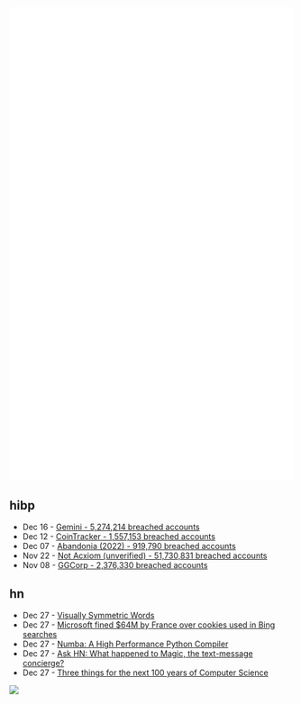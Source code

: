 ![Metrics](https://raw.githubusercontent.com/phixion/phixion/master/metrics.svg)

## hibp

<!--
for https://github.com/phixion/phixion/blob/main/.github/workflows/feeds.yml
-->
<!--START_SECTION:haveibeenpwnd-->
- Dec 16 - [Gemini - 5,274,214 breached accounts](https://haveibeenpwned.com/PwnedWebsites#Gemini)
- Dec 12 - [CoinTracker - 1,557,153 breached accounts](https://haveibeenpwned.com/PwnedWebsites#CoinTracker)
- Dec 07 - [Abandonia (2022) - 919,790 breached accounts](https://haveibeenpwned.com/PwnedWebsites#Abandonia2022)
- Nov 22 - [Not Acxiom (unverified) - 51,730,831 breached accounts](https://haveibeenpwned.com/PwnedWebsites#NotAcxiom)
- Nov 08 - [GGCorp - 2,376,330 breached accounts](https://haveibeenpwned.com/PwnedWebsites#GGCorp)
<!--END_SECTION:haveibeenpwnd-->

## hn

<!--
for https://github.com/phixion/phixion/blob/main/.github/workflows/feeds.yml
-->
<!--START_SECTION:hn-->
- Dec 27 - [Visually Symmetric Words](https://www.johndcook.com/blog/2022/12/27/visually-symmetric-words/)
- Dec 27 - [Microsoft fined $64M by France over cookies used in Bing searches](https://www.scmagazine.com/analysis/compliance/microsoft-fined-64-million-by-france-over-cookies-used-in-bing-searches)
- Dec 27 - [Numba: A High Performance Python Compiler](https://numba.pydata.org/)
- Dec 27 - [Ask HN: What happened to Magic, the text-message concierge?](https://news.ycombinator.com/item?id=34148402)
- Dec 27 - [Three things for the next 100 years of Computer Science](https://but-her-flies.bearblog.dev/3-things-for-the-next-100-years-of-computer-science/)
<!--END_SECTION:hn-->

<!--
for https://yhype.me
-->
![](https://hit.yhype.me/github/profile?user_id=13013670)
